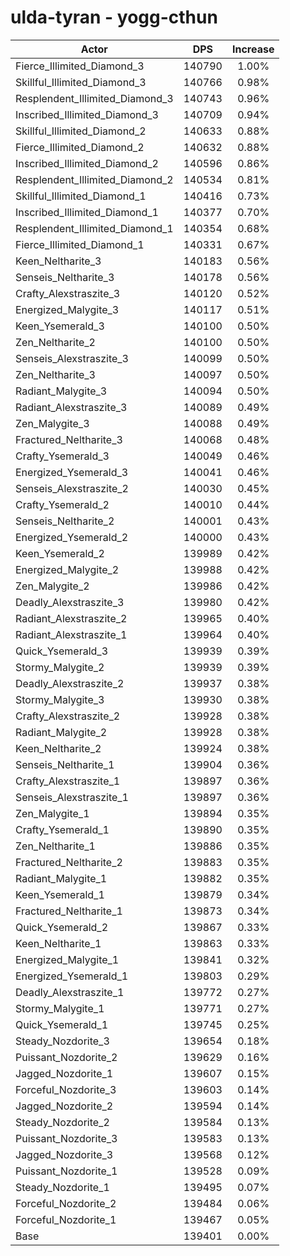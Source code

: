 # ulda-tyran - yogg-cthun
| Actor | DPS | Increase |
|---|:---:|:---:|
|Fierce_Illimited_Diamond_3|140790|1.00%|
|Skillful_Illimited_Diamond_3|140766|0.98%|
|Resplendent_Illimited_Diamond_3|140743|0.96%|
|Inscribed_Illimited_Diamond_3|140709|0.94%|
|Skillful_Illimited_Diamond_2|140633|0.88%|
|Fierce_Illimited_Diamond_2|140632|0.88%|
|Inscribed_Illimited_Diamond_2|140596|0.86%|
|Resplendent_Illimited_Diamond_2|140534|0.81%|
|Skillful_Illimited_Diamond_1|140416|0.73%|
|Inscribed_Illimited_Diamond_1|140377|0.70%|
|Resplendent_Illimited_Diamond_1|140354|0.68%|
|Fierce_Illimited_Diamond_1|140331|0.67%|
|Keen_Neltharite_3|140183|0.56%|
|Senseis_Neltharite_3|140178|0.56%|
|Crafty_Alexstraszite_3|140120|0.52%|
|Energized_Malygite_3|140117|0.51%|
|Keen_Ysemerald_3|140100|0.50%|
|Zen_Neltharite_2|140100|0.50%|
|Senseis_Alexstraszite_3|140099|0.50%|
|Zen_Neltharite_3|140097|0.50%|
|Radiant_Malygite_3|140094|0.50%|
|Radiant_Alexstraszite_3|140089|0.49%|
|Zen_Malygite_3|140088|0.49%|
|Fractured_Neltharite_3|140068|0.48%|
|Crafty_Ysemerald_3|140049|0.46%|
|Energized_Ysemerald_3|140041|0.46%|
|Senseis_Alexstraszite_2|140030|0.45%|
|Crafty_Ysemerald_2|140010|0.44%|
|Senseis_Neltharite_2|140001|0.43%|
|Energized_Ysemerald_2|140000|0.43%|
|Keen_Ysemerald_2|139989|0.42%|
|Energized_Malygite_2|139988|0.42%|
|Zen_Malygite_2|139986|0.42%|
|Deadly_Alexstraszite_3|139980|0.42%|
|Radiant_Alexstraszite_2|139965|0.40%|
|Radiant_Alexstraszite_1|139964|0.40%|
|Quick_Ysemerald_3|139939|0.39%|
|Stormy_Malygite_2|139939|0.39%|
|Deadly_Alexstraszite_2|139937|0.38%|
|Stormy_Malygite_3|139930|0.38%|
|Crafty_Alexstraszite_2|139928|0.38%|
|Radiant_Malygite_2|139928|0.38%|
|Keen_Neltharite_2|139924|0.38%|
|Senseis_Neltharite_1|139904|0.36%|
|Crafty_Alexstraszite_1|139897|0.36%|
|Senseis_Alexstraszite_1|139897|0.36%|
|Zen_Malygite_1|139894|0.35%|
|Crafty_Ysemerald_1|139890|0.35%|
|Zen_Neltharite_1|139886|0.35%|
|Fractured_Neltharite_2|139883|0.35%|
|Radiant_Malygite_1|139882|0.35%|
|Keen_Ysemerald_1|139879|0.34%|
|Fractured_Neltharite_1|139873|0.34%|
|Quick_Ysemerald_2|139867|0.33%|
|Keen_Neltharite_1|139863|0.33%|
|Energized_Malygite_1|139841|0.32%|
|Energized_Ysemerald_1|139803|0.29%|
|Deadly_Alexstraszite_1|139772|0.27%|
|Stormy_Malygite_1|139771|0.27%|
|Quick_Ysemerald_1|139745|0.25%|
|Steady_Nozdorite_3|139654|0.18%|
|Puissant_Nozdorite_2|139629|0.16%|
|Jagged_Nozdorite_1|139607|0.15%|
|Forceful_Nozdorite_3|139603|0.14%|
|Jagged_Nozdorite_2|139594|0.14%|
|Steady_Nozdorite_2|139584|0.13%|
|Puissant_Nozdorite_3|139583|0.13%|
|Jagged_Nozdorite_3|139568|0.12%|
|Puissant_Nozdorite_1|139528|0.09%|
|Steady_Nozdorite_1|139495|0.07%|
|Forceful_Nozdorite_2|139484|0.06%|
|Forceful_Nozdorite_1|139467|0.05%|
|Base|139401|0.00%|
